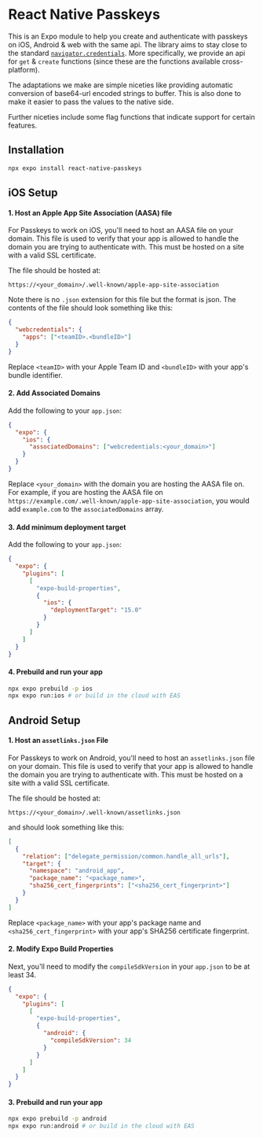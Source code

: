 # React Native Passkeys

This is an Expo module to help you create and authenticate with passkeys on iOS, Android & web with the same api. The library aims to stay close to the standard [`navigator.credentials`](https://w3c.github.io/webappsec-credential-management/#framework-credential-management). More specifically, we provide an api for `get` & `create` functions (since these are the functions available cross-platform).

The adaptations we make are simple niceties like providing automatic conversion of base64-url encoded strings to buffer. This is also done to make it easier to pass the values to the native side.

Further niceties include some flag functions that indicate support for certain features.

## Installation

```sh
npx expo install react-native-passkeys
```

## iOS Setup

#### 1. Host an Apple App Site Association (AASA) file

For Passkeys to work on iOS, you'll need to host an AASA file on your domain. This file is used to verify that your app is allowed to handle the domain you are trying to authenticate with. This must be hosted on a site with a valid SSL certificate.

The file should be hosted at:

```
https://<your_domain>/.well-known/apple-app-site-association
```

Note there is no `.json` extension for this file but the format is json. The contents of the file should look something like this:

```json
{
  "webcredentials": {
    "apps": ["<teamID>.<bundleID>"]
  }
}
```

Replace `<teamID>` with your Apple Team ID and `<bundleID>` with your app's bundle identifier.

#### 2. Add Associated Domains

Add the following to your `app.json`:

```json
{
  "expo": {
    "ios": {
      "associatedDomains": ["webcredentials:<your_domain>"]
    }
  }
}
```

Replace `<your_domain>` with the domain you are hosting the AASA file on. For example, if you are hosting the AASA file on `https://example.com/.well-known/apple-app-site-association`, you would add `example.com` to the `associatedDomains` array.

#### 3. Add minimum deployment target

Add the following to your `app.json`:

```json
{
  "expo": {
    "plugins": [
      [
        "expo-build-properties",
        {
          "ios": {
            "deploymentTarget": "15.0"
          }
        }
      ]
    ]
  }
}
```

#### 4. Prebuild and run your app

```sh
npx expo prebuild -p ios
npx expo run:ios # or build in the cloud with EAS
```

## Android Setup

#### 1. Host an `assetlinks.json` File

For Passkeys to work on Android, you'll need to host an `assetlinks.json` file on your domain. This file is used to verify that your app is allowed to handle the domain you are trying to authenticate with. This must be hosted on a site with a valid SSL certificate.

The file should be hosted at:

```
https://<your_domain>/.well-known/assetlinks.json
```

and should look something like this:

```json
[
  {
    "relation": ["delegate_permission/common.handle_all_urls"],
    "target": {
      "namespace": "android_app",
      "package_name": "<package_name>",
      "sha256_cert_fingerprints": ["<sha256_cert_fingerprint>"]
    }
  }
]
```

Replace `<package_name>` with your app's package name and `<sha256_cert_fingerprint>` with your app's SHA256 certificate fingerprint.

#### 2. Modify Expo Build Properties

Next, you'll need to modify the `compileSdkVersion` in your `app.json` to be at least 34.

```json
{
  "expo": {
    "plugins": [
      [
        "expo-build-properties",
        {
          "android": {
            "compileSdkVersion": 34
          }
        }
      ]
    ]
  }
}
```

#### 3. Prebuild and run your app

```sh
npx expo prebuild -p android
npx expo run:android # or build in the cloud with EAS
```
